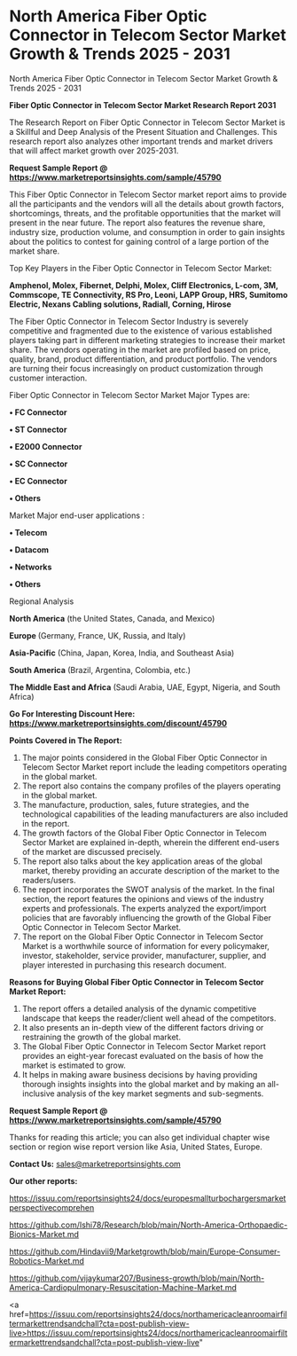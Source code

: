 # North America Fiber Optic Connector in Telecom Sector Market Growth & Trends 2025 - 2031
North America Fiber Optic Connector in Telecom Sector Market Growth & Trends 2025 - 2031

<strong>Fiber Optic Connector in Telecom Sector Market Research Report 2031</strong>

The Research Report on Fiber Optic Connector in Telecom Sector Market is a Skillful and Deep Analysis of the Present Situation and Challenges. This research report also analyzes other important trends and market drivers that will affect market growth over 2025-2031.

<strong>Request Sample Report @ <a href=https://www.marketreportsinsights.com/sample/45790>https://www.marketreportsinsights.com/sample/45790</a></strong>

This Fiber Optic Connector in Telecom Sector market report aims to provide all the participants and the vendors will all the details about growth factors, shortcomings, threats, and the profitable opportunities that the market will present in the near future. The report also features the revenue share, industry size, production volume, and consumption in order to gain insights about the politics to contest for gaining control of a large portion of the market share.

Top Key Players in the Fiber Optic Connector in Telecom Sector Market:

<strong>Amphenol, Molex, Fibernet, Delphi, Molex, Cliff Electronics, L-com, 3M, Commscope, TE Connectivity, RS Pro, Leoni, LAPP Group, HRS, Sumitomo Electric, Nexans Cabling solutions, Radiall, Corning, Hirose</strong>

The Fiber Optic Connector in Telecom Sector Industry is severely competitive and fragmented due to the existence of various established players taking part in different marketing strategies to increase their market share. The vendors operating in the market are profiled based on price, quality, brand, product differentiation, and product portfolio. The vendors are turning their focus increasingly on product customization through customer interaction.

Fiber Optic Connector in Telecom Sector Market Major Types are:

<strong>•  FC Connector

•  ST Connector

•  E2000 Connector

•  SC Connector

•  EC Connector

•  Others</strong>

Market Major end-user applications :

<strong>•  Telecom

•  Datacom

•  Networks

•  Others</strong>

Regional Analysis

</u><strong><b>North America</b></strong> (the United States, Canada, and Mexico)

<strong><b>Europe </b></strong>(Germany, France, UK, Russia, and Italy)

<strong><b>Asia-Pacific</b></strong> (China, Japan, Korea, India, and Southeast Asia)

<strong><b>South America</b></strong> (Brazil, Argentina, Colombia, etc.)

<strong><b>The Middle East and Africa</b></strong> (Saudi Arabia, UAE, Egypt, Nigeria, and South Africa)

<strong>Go For Interesting Discount Here: <a href=https://www.marketreportsinsights.com/discount/45790>https://www.marketreportsinsights.com/discount/45790</a></strong>

<strong>Points Covered in The Report:</strong>
<ol>
  <li>The major points considered in the Global Fiber Optic Connector in Telecom Sector Market report include the leading competitors operating in the global market.</li>
  <li>The report also contains the company profiles of the players operating in the global market.</li>
  <li>The manufacture, production, sales, future strategies, and the technological capabilities of the leading manufacturers are also included in the report.</li>
  <li>The growth factors of the Global Fiber Optic Connector in Telecom Sector Market are explained in-depth, wherein the different end-users of the market are discussed precisely.</li>
  <li>The report also talks about the key application areas of the global market, thereby providing an accurate description of the market to the readers/users.</li>
  <li>The report incorporates the SWOT analysis of the market. In the final section, the report features the opinions and views of the industry experts and professionals. The experts analyzed the export/import policies that are favorably influencing the growth of the Global Fiber Optic Connector in Telecom Sector Market.</li>
  <li>The report on the Global Fiber Optic Connector in Telecom Sector Market is a worthwhile source of information for every policymaker, investor, stakeholder, service provider, manufacturer, supplier, and player interested in purchasing this research document.</li>
</ol>
<strong>Reasons for Buying Global Fiber Optic Connector in Telecom Sector Market Report:</strong>

<ol>
  <li>The report offers a detailed analysis of the dynamic competitive landscape that keeps the reader/client well ahead of the competitors.</li>
  <li>It also presents an in-depth view of the different factors driving or restraining the growth of the global market.</li>
  <li>The Global Fiber Optic Connector in Telecom Sector Market report provides an eight-year forecast evaluated on the basis of how the market is estimated to grow.</li>
  <li>It helps in making aware business decisions by having providing thorough insights insights into the global market and by making an all-inclusive analysis of the key market segments and sub-segments.</li>
</ol>
<strong>Request Sample Report @ <a href=https://www.marketreportsinsights.com/sample/45790>https://www.marketreportsinsights.com/sample/45790</a></strong>


Thanks for reading this article; you can also get individual chapter wise section or region wise report version like Asia, United States, Europe.

<strong>Contact Us:</strong>
sales@marketreportsinsights.com

<strong>Our other reports:</strong>

<a href=https://issuu.com/reportsinsights24/docs/europesmallturbochargersmarketperspectivecomprehen>https://issuu.com/reportsinsights24/docs/europesmallturbochargersmarketperspectivecomprehen</a>

<a href=https://github.com/Ishi78/Research/blob/main/North-America-Orthopaedic-Bionics-Market.md>https://github.com/Ishi78/Research/blob/main/North-America-Orthopaedic-Bionics-Market.md</a>

<a href=https://github.com/Hindavii9/Marketgrowth/blob/main/Europe-Consumer-Robotics-Market.md>https://github.com/Hindavii9/Marketgrowth/blob/main/Europe-Consumer-Robotics-Market.md</a>

<a href=https://github.com/vijaykumar207/Business-growth/blob/main/North-America-Cardiopulmonary-Resuscitation-Machine-Market.md>https://github.com/vijaykumar207/Business-growth/blob/main/North-America-Cardiopulmonary-Resuscitation-Machine-Market.md</a>

<a href=https://issuu.com/reportsinsights24/docs/northamericacleanroomairfiltermarkettrendsandchall?cta=post-publish-view-live>https://issuu.com/reportsinsights24/docs/northamericacleanroomairfiltermarkettrendsandchall?cta=post-publish-view-live</a>"
